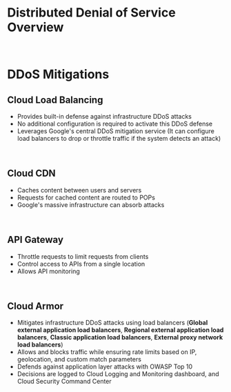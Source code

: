 # Distributed Denial of Service Overview

<br>

# DDoS Mitigations

## Cloud Load Balancing

* Provides built-in defense against infrastructure DDoS attacks
* No additional configuration is required to activate this DDoS defense
* Leverages Google's central DDoS mitigation service (It can configure load balancers to drop or throttle traffic if the system detects an attack)

<br>

## Cloud CDN

* Caches content between users and servers
* Requests for cached content are routed to POPs
* Google's massive infrastructure can absorb attacks

<br>

## API Gateway

* Throttle requests to limit requests from clients
* Control access to APIs from a single location
* Allows API monitoring

<br>

## Cloud Armor

* Mitigates infrastructure DDoS attacks using load balancers (**Global external application load balancers**, **Regional external application load balancers**, **Classic application load balancers**, **External proxy network load balancers**)
* Allows and blocks traffic while ensuring rate limits based on IP, geolocation, and custom match parameters
* Defends against application layer attacks with OWASP Top 10
* Decisions are logged to Cloud Logging and Monitoring dashboard, and Cloud Security Command Center